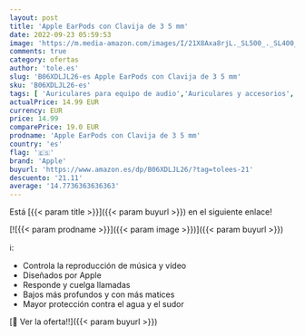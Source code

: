 ```yaml
---
layout: post
title: 'Apple EarPods con Clavija de 3 5 mm'
date: 2022-09-23 05:59:53
image: 'https://m.media-amazon.com/images/I/21X8Axa8rjL._SL500_._SL400_.jpg'
comments: true
category: ofertas
author: 'tole.es'
slug: 'B06XDLJL26-es Apple EarPods con Clavija de 3 5 mm'
sku: 'B06XDLJL26-es'
tags: [ 'Auriculares para equipo de audio','Auriculares y accesorios','Electrónica','apple','🇪🇸', ]
actualPrice: 14.99 EUR
currency: EUR
price: 14.99
comparePrice: 19.0 EUR
prodname: 'Apple EarPods con Clavija de 3 5 mm'
country: 'es'
flag: '🇪🇸'
brand: 'Apple'
buyurl: 'https://www.amazon.es/dp/B06XDLJL26/?tag=tolees-21'
descuento: '21.11'
average: '14.7736363636363'
---
```


Está [{{< param title >}}]({{< param buyurl >}}) en el siguiente enlace!

[![{{< param prodname >}}]({{< param image >}})]({{< param buyurl >}})

ℹ️:

- Controla la reproducción de música y vídeo
- Diseñados por Apple
- Responde y cuelga llamadas
- Bajos más profundos y con más matices
- Mayor protección contra el agua y el sudor

[🛒 Ver la oferta!!]({{< param buyurl >}})
